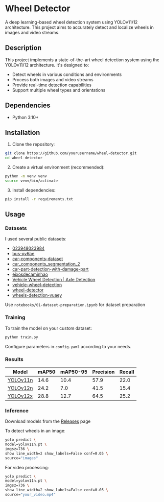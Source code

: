 # Wheel Detector

A deep learning-based wheel detection system using YOLOv11/12 architecture. This project aims to accurately detect and localize wheels in images and video streams.

## Description

This project implements a state-of-the-art wheel detection system using the YOLOv11/12 architecture. It's designed to:
- Detect wheels in various conditions and environments
- Process both images and video streams
- Provide real-time detection capabilities
- Support multiple wheel types and orientations

## Dependencies

- Python 3.10+ 

## Installation

1. Clone the repository:
```bash
git clone https://github.com/yourusername/wheel-detector.git
cd wheel-detector
```

2. Create a virtual environment (recommended):
```bash
python -m venv venv
source venv/bin/activate
```

3. Install dependencies:
```bash
pip install -r requirements.txt
```

## Usage

### Datasets

I used several public datasets:

- [023948023984](https://universe.roboflow.com/yash-khurana-qbt8e/023948023984/dataset/1)
- [bus-qv6ae](https://universe.roboflow.com/seokwoolee/bus-qv6ae/dataset/3)
- [car-components-dataset](https://universe.roboflow.com/sammy/car-components-dataset/dataset/11)
- [car_components_segmentation_2](https://universe.roboflow.com/gaetano/car_components_segmentation_2/dataset/6)
- [car-part-detection-with-damage-part](https://universe.roboflow.com/car-damaged-detection-e66m0/car-part-detection-with-damage-part/dataset/2)
- [eixosdecaminhao](https://universe.roboflow.com/class-h27po/eixosdecaminhao/dataset/2)
- [Vehicle Wheel Detection | Axle Detection](https://www.kaggle.com/datasets/dataclusterlabs/vehicle-wheel-detection)
- [vehicle-wheel-detection](https://universe.roboflow.com/wheels-detection/vehicle-wheel-detection-52a6u/dataset/1)
- [wheel-detector](https://github.com/mshenoda/wheel-detector/tree/main/data)
- [wheels-detection-vuaey](https://universe.roboflow.com/class-oyl7p/wheels-detection-vuaey/dataset/1)

Use `notebooks/01-dataset-preparation.ipynb` for dataset preparation

### Training

To train the model on your custom dataset:

```bash
python train.py
```

Configure parameters in `config.yaml` according to your needs.

### Results

| Model | mAP50 | mAP50-95 | Precision | Recall |
|-------|-------|----------|-----------|---------|
| [YOLOv11n](https://github.com/andBabaev/wheel-detector/releases/download/v1.0/yolov11n.pt) | 14.6 | 10.4 | 57.9 | 22.0 |
| [YOLOv12n](https://github.com/andBabaev/wheel-detector/releases/download/v1.0/yolov12n.pt) | 24.2 | 7.0 | 41.5 | 15.4 |
| [YOLOv12x](https://github.com/andBabaev/wheel-detector/releases/download/v1.0/yolov12x.pt) | 28.8 | 12.7 | 64.5 | 25.2 |


### Inference

Download models from the [Releases](https://github.com/andBabaev/wheel-detector/releases/tag/v1.0) page

To detect wheels in an image:

```bash
yolo predict \
model=yolov11n.pt \
imgsz=736 \
show line_width=2 show_labels=False conf=0.05 \
source="images"
```

For video processing:

```bash
yolo predict \
model=yolov11n.pt \
imgsz=736 \
show line_width=2 show_labels=False conf=0.05 \
source="your_video.mp4"
```


